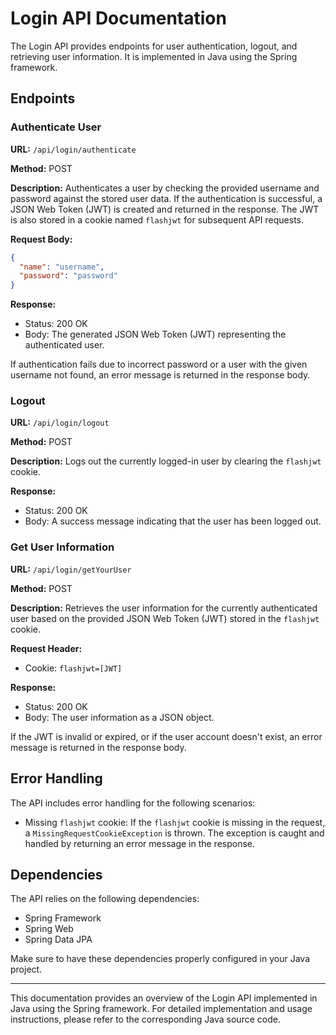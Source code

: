 # Login API Documentation

The Login API provides endpoints for user authentication, logout, and retrieving user information. It is implemented in Java using the Spring framework.

## Endpoints

### Authenticate User

**URL:** `/api/login/authenticate`

**Method:** POST

**Description:** Authenticates a user by checking the provided username and password against the stored user data. If the authentication is successful, a JSON Web Token (JWT) is created and returned in the response. The JWT is also stored in a cookie named `flashjwt` for subsequent API requests.

**Request Body:**
```json
{
  "name": "username",
  "password": "password"
}
```

**Response:**
- Status: 200 OK
- Body: The generated JSON Web Token (JWT) representing the authenticated user.

If authentication fails due to incorrect password or a user with the given username not found, an error message is returned in the response body.

### Logout

**URL:** `/api/login/logout`

**Method:** POST

**Description:** Logs out the currently logged-in user by clearing the `flashjwt` cookie.

**Response:**
- Status: 200 OK
- Body: A success message indicating that the user has been logged out.

### Get User Information

**URL:** `/api/login/getYourUser`

**Method:** POST

**Description:** Retrieves the user information for the currently authenticated user based on the provided JSON Web Token (JWT) stored in the `flashjwt` cookie.

**Request Header:**
- Cookie: `flashjwt=[JWT]`

**Response:**
- Status: 200 OK
- Body: The user information as a JSON object.

If the JWT is invalid or expired, or if the user account doesn't exist, an error message is returned in the response body.

## Error Handling

The API includes error handling for the following scenarios:

- Missing `flashjwt` cookie: If the `flashjwt` cookie is missing in the request, a `MissingRequestCookieException` is thrown. The exception is caught and handled by returning an error message in the response.

## Dependencies

The API relies on the following dependencies:

- Spring Framework
- Spring Web
- Spring Data JPA

Make sure to have these dependencies properly configured in your Java project.

---

This documentation provides an overview of the Login API implemented in Java using the Spring framework. For detailed implementation and usage instructions, please refer to the corresponding Java source code.
